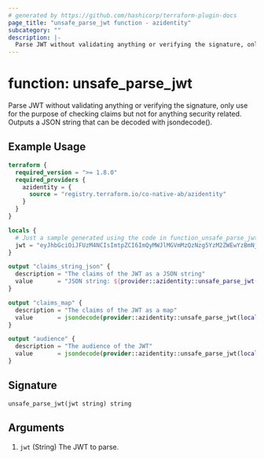 ```yaml
---
# generated by https://github.com/hashicorp/terraform-plugin-docs
page_title: "unsafe_parse_jwt function - azidentity"
subcategory: ""
description: |-
  Parse JWT without validating anything or verifying the signature, only use for the purpose of checking claims but not for anything security related. Outputs a JSON string that can be decoded with jsondecode().
---
```


# function: unsafe_parse_jwt

Parse JWT without validating anything or verifying the signature, only use for the purpose of checking claims but not for anything security related. Outputs a JSON string that can be decoded with jsondecode().

## Example Usage

```terraform
terraform {
  required_version = ">= 1.8.0"
  required_providers {
    azidentity = {
      source = "registry.terraform.io/co-native-ab/azidentity"
    }
  }
}

locals {
  # Just a sample generated using the code in function_unsafe_parse_jwt_test.go
  jwt = "eyJhbGciOiJFUzM4NCIsImtpZCI6ImQyMWJlMGVmMzQzNzg5YzM2ZWEwYzBmNjlmOWRiZDRiM2JmYWU0ZmQ2OGUzM2E5NWM5ZWE2Y2RhZGE3MDlkMGQiLCJ0eXAiOiJKV1QifQ.eyJhdWQiOlsiemUtYXVkaWVuY2UiXSwiZXhwIjoxNzM3OTI2NzEwLCJpYXQiOjE3Mzc5MjY3MDAsImlzcyI6InplLWlzc3VlciIsIm5iZiI6MTczNzkyNjcwMCwic3ViIjoiemUtc3ViamVjdCIsInplLWNsYWltIjoiemUtdmFsdWUifQ.D26iVBChqPqMoJO3AP29yJDixflGY3KqszhsspOVbh3g1lMwZpNDFrskXE_TsA_JozMFDFnuz2g7iSidL9Hr64gwG8oRKa_LxnAyJNvii76lalu_c0PtvfCZFu2aRqt5"
}

output "claims_string_json" {
  description = "The claims of the JWT as a JSON string"
  value       = "JSON string: ${provider::azidentity::unsafe_parse_jwt(local.jwt)}"
}

output "claims_map" {
  description = "The claims of the JWT as a map"
  value       = jsondecode(provider::azidentity::unsafe_parse_jwt(local.jwt))
}

output "audience" {
  description = "The audience of the JWT"
  value       = jsondecode(provider::azidentity::unsafe_parse_jwt(local.jwt)).aud[0]
}
```

## Signature

<!-- signature generated by tfplugindocs -->
```text
unsafe_parse_jwt(jwt string) string
```

## Arguments

<!-- arguments generated by tfplugindocs -->
1. `jwt` (String) The JWT to parse.

